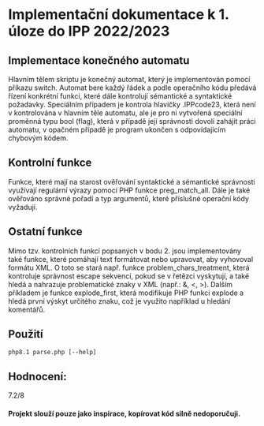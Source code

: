 # Implementační dokumentace k 1. úloze do IPP 2022/2023 

## Implementace konečného automatu

Hlavním tělem skriptu je konečný automat, který je implementován pomocí příkazu switch. Automat bere každý řádek a podle operačního kódu předává řízení konkrétní funkci, které dále kontrolují sémantické a syntaktické požadavky. Speciálním případem je kontrola hlavičky .IPPcode23, která není v kontrolována 
v hlavním těle automatu, ale je pro ni vytvořená speciální proměnná typu bool (flag), která v případě její správnosti dovolí zahájit práci automatu, v opačném případě je program ukončen s odpovídajícím chybovým kódem.  

## Kontrolní funkce

Funkce, které mají na starost ověřování syntaktické a sémantické správnosti využívají regulární výrazy pomocí PHP funkce preg\_match\_all. Dále je také ověřováno správné pořadí a typ argumentů, které příslušné operační kódy vyžadují. 

## Ostatní funkce

Mimo tzv. kontrolních funkcí popsaných v bodu 2. jsou implementovány také funkce, které pomáhají text formátovat nebo upravovat, aby vyhovoval formátu XML. O toto se stará např. funkce problem\_chars\_treatment, která kontroluje správnost escape sekvencí, pokud se v řetězci vyskytují, a také hledá a nahrazuje problematické znaky v XML (např.: &, <, >). Dalším příkladem je funkce explode\_first, která modifikuje PHP funkci explode a hledá první výskyt určitého znaku, což je využito například u hledání komentářů. 

## Použití

`php8.1 parse.php [--help]`

## Hodnocení:
7.2/8

#### Projekt slouží pouze jako inspirace, kopírovat kód silně nedoporučuji.
